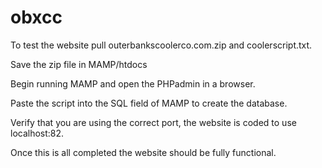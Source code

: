 # obxcc 
To test the website pull outerbankscoolerco.com.zip and coolerscript.txt. 

Save the zip file in MAMP/htdocs

Begin running MAMP and open the PHPadmin in a browser.

Paste the script into the SQL field of MAMP to create the database. 

Verify that you are using the correct port, the website is coded to use localhost:82.

Once this is all completed the website should be fully functional. 


